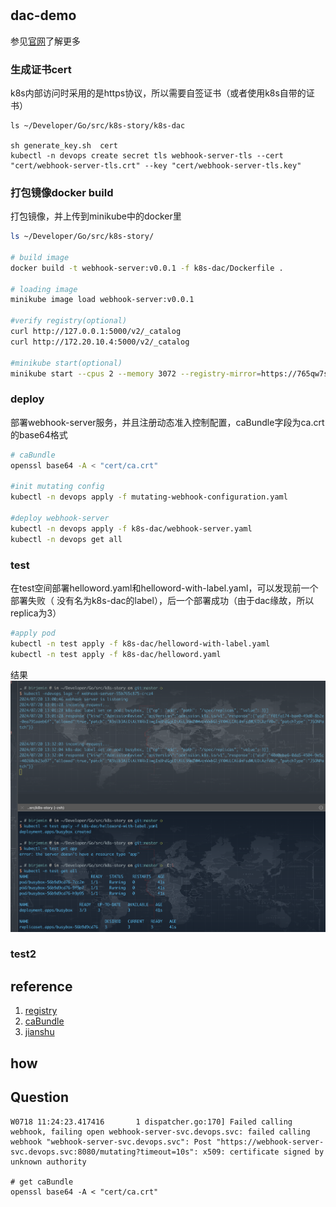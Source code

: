
#
## dac-demo
参见[官网](https://kubernetes.io/docs/reference/access-authn-authz/extensible-admission-controllers/)了解更多

### 生成证书cert
k8s内部访问时采用的是https协议，所以需要自签证书（或者使用k8s自带的证书）
```
ls ~/Developer/Go/src/k8s-story/k8s-dac

sh generate_key.sh  cert
kubectl -n devops create secret tls webhook-server-tls --cert "cert/webhook-server-tls.crt" --key "cert/webhook-server-tls.key"
```
### 打包镜像docker build
打包镜像，并上传到minikube中的docker里
```sh
ls ~/Developer/Go/src/k8s-story/

# build image
docker build -t webhook-server:v0.0.1 -f k8s-dac/Dockerfile .

# loading image
minikube image load webhook-server:v0.0.1

#verify registry(optional)
curl http://127.0.0.1:5000/v2/_catalog
curl http://172.20.10.4:5000/v2/_catalog

#minikube start(optional)
minikube start --cpus 2 --memory 3072 --registry-mirror=https://765qw7sx.mirror.aliyuncs.com --insecure-registry=172.20.10.4:5000 --image-mirror-country=cn --image-repository=registry.cn-hangzhou.aliyuncs.com/google_containers
```

### deploy
部署webhook-server服务，并且注册动态准入控制配置，caBundle字段为ca.crt的base64格式
```sh
# caBundle
openssl base64 -A < "cert/ca.crt"

#init mutating config
kubectl -n devops apply -f mutating-webhook-configuration.yaml

#deploy webhook-server
kubectl -n devops apply -f k8s-dac/webhook-server.yaml
kubectl -n devops get all
```
### test
在test空间部署helloword.yaml和helloword-with-label.yaml，可以发现前一个部署失败（ 没有名为k8s-dac的label），后一个部署成功（由于dac缘故，所以replica为3）
```sh
#apply pod
kubectl -n test apply -f k8s-dac/helloword-with-label.yaml
kubectl -n test apply -f k8s-dac/helloword.yaml
```

结果
![image](./cert/demo.png)


### test2


## reference
1. [registry](https://researchlab.github.io/2019/08/24/minikube-pull-image-from-docker-registry/)
2. [caBundle](https://cuisongliu.github.io/2020/07/kubernetes/admission-webhook/)
3. [jianshu](https://www.jianshu.com/p/00c69b992e3f)

## how

## Question
```
W0718 11:24:23.417416       1 dispatcher.go:170] Failed calling webhook, failing open webhook-server-svc.devops.svc: failed calling webhook "webhook-server-svc.devops.svc": Post "https://webhook-server-svc.devops.svc:8080/mutating?timeout=10s": x509: certificate signed by unknown authority

# get caBundle
openssl base64 -A < "cert/ca.crt"
```
